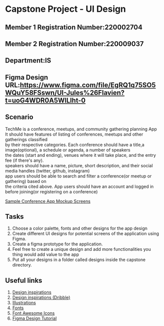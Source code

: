 # Capstone Project - UI Design

## Member 1 Registration Number:220002704

## Member 2 Registration Number:220009037

## Department:IS

## Figma Design URL:https://www.figma.com/file/EgRQ1q75SO5WQuY58FSswn/UI-Jules%26Flavien?t=uoG4WDR0A5WlLlht-0

## Scenario

TechMe is a conference, meetups, and community gathering planning App <br>
It should have features of listing of conferences, meetups and other gatherings classified <br>
by their respective categories. Each conference should have a title,a image(optional), a schedule or agenda, a number of speakers <br>
the dates (start and ending), venues where it will take place, and the entry fee (if there's any). <br>
speakers should have a name, picture, short description, and their social media handles (twitter, github, instagram)<br>
app users should be able to search and filter a conference(or meetup or gathering) based on <br>
the criteria cited above. App users should have an account and logged in before joining(or registering on a conference) <br>


[Sample Conference App Mockup Screens](https://www.figma.com/file/wadC89Pj6fm6VRDLxPpJbz/UI?node-id=7%3A204)

## Tasks
1. Choose a color palette, fonts and other designs for the app design
2. Create different UI designs for potential screens of the application using Figma.
3. Create a figma prototype for the application.
4. Feel free to create a unique design and add more functionalities you thing would add value to the app
5. Put all your designs in a folder called designs inside the capstone directory.


## Useful links

1. [Design inspirations](https://www.behance.net/search/projects?search=mobile+app+design&tracking_source=typeahead_search_suggestion)
2. [Design inspirations (Dribble)](https://dribbble.com/shots/following/mobile)
3. [Illustrations](https://undraw.co/)
4. [Fonts](https://fonts.google.com/)
5. [Font Awesome Icons](https://fontawesome.com/icons)
6. [Figma Design Tutorial](https://www.youtube.com/watch?v=FTFaQWZBqQ8)
